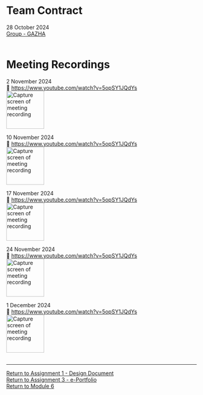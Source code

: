 # Team Contract

28 October 2024 <br> 
[Group - GAZHA](SSD_A1_TeamContract.pdf) <br><br>

# Meeting Recordings

2 November 2024	<br> 
🔗 https://www.youtube.com/watch?v=5opSY1JQdYs <br>
<img src="SSD_A1_Meeting1jpg" alt="Capture screen of meeting recording" width="100"/>
<br>

10 November 2024 <br> 
🔗 https://www.youtube.com/watch?v=5opSY1JQdYs <br>
<img src="SSD_A1_Meeting1jpg" alt="Capture screen of meeting recording" width="100"/>
<br>

17 November 2024 <br> 
🔗 https://www.youtube.com/watch?v=5opSY1JQdYs <br>
<img src="SSD_A1_Meeting1jpg" alt="Capture screen of meeting recording" width="100"/>
<br>

24 November 2024 <br> 
🔗 https://www.youtube.com/watch?v=5opSY1JQdYs <br>
<img src="SSD_A1_Meeting1jpg" alt="Capture screen of meeting recording" width="100"/>
<br>

1 December 2024 <br> 
🔗 https://www.youtube.com/watch?v=5opSY1JQdYs <br>
<img src="SSD_A1_Meeting1jpg" alt="Capture screen of meeting recording" width="100"/>
<br><br>

---

[Return to Assignment 1 - Design Document](SSD_A1.md) <br>
[Return to Assignment 3 - e-Portfolio](SSD_A3.md) <br>
[Return to Module 6](SSD_main.md)
